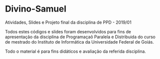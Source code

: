 # Divino-Samuel
Atividades, Slides e Projeto final da disciplina de PPD - 2019/01

Todos estes códigos e slides foram desenvolvidos para fins de apresentação da disciplina de Programaçaõ Paralela e Distribuida
do curso de mestrado do Instituto de Informática da Universidade Federal de Goiás.

Todo o material é para fins didáticos e avaliação da referida disciplina.
